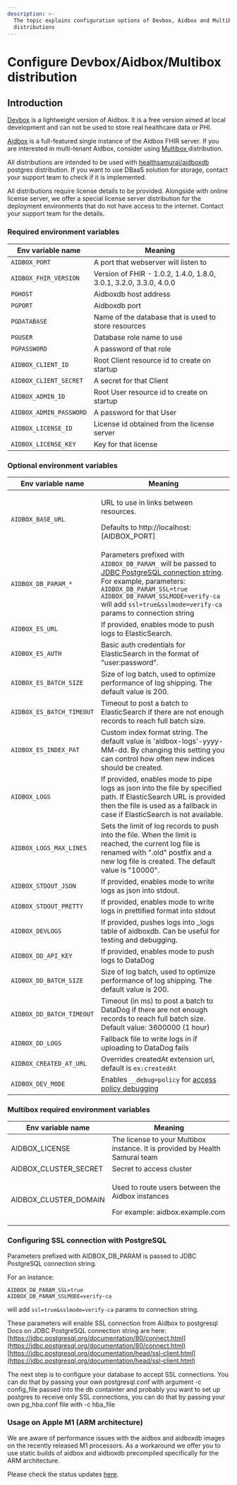 ```yaml
---
description: >-
  The topic explains configuration options of Devbox, Aidbox and Multibox
  distributions
---
```


# Configure Devbox/Aidbox/Multibox distribution

## Introduction

[Devbox](https://hub.docker.com/r/healthsamurai/devbox) is a lightweight version of Aidbox. It is a free version aimed at local development and can not be used to store real healthcare data or PHI.

[Aidbox](https://hub.docker.com/r/healthsamurai/aidboxone) is a full-featured single instance of the Aidbox FHIR server. If you are interested in multi-tenant Aidbox, consider using [Multibox ](https://docs.aidbox.app/getting-started/installation/use-devbox-aidbox)distribution.

All distributions are intended to be used with [healthsamurai/aidboxdb](https://hub.docker.com/r/healthsamurai/aidboxdb) postgres distribution. If you want to use DBaaS solution for storage, contact your support team to check if it is implemented.

All distributions require license details to be provided. Alongside with online license server, we offer a special license server distribution for the deployment environments that do not have access to the internet. Contact your support team for the details.

### Required environment variables

| Env variable name       | Meaning                                                           |
| ----------------------- | ----------------------------------------------------------------- |
| `AIDBOX_PORT`           | A port that webserver will listen to                              |
| `AIDBOX_FHIR_VERSION`   | Version of FHIR - 1.0.2, 1.4.0, 1.8.0, 3.0.1, 3.2.0, 3.3.0, 4.0.0 |
| `PGHOST`                | Aidboxdb host address                                             |
| `PGPORT`                | Aidboxdb port                                                     |
| `PGDATABASE`            | Name of the database that is used to store resources              |
| `PGUSER`                | Database role name to use                                         |
| `PGPASSWORD`            | A password of that role                                           |
| `AIDBOX_CLIENT_ID`      | Root Client resource id to create on startup                      |
| `AIDBOX_CLIENT_SECRET`  | A secret for that Client                                          |
| `AIDBOX_ADMIN_ID`       | Root User resource id to create on startup                        |
| `AIDBOX_ADMIN_PASSWORD` | A password for that User                                          |
| `AIDBOX_LICENSE_ID`     | License id obtained from the license server                       |
| `AIDBOX_LICENSE_KEY`    | Key for that license                                              |

### Optional environment variables

| Env variable name         | Meaning                                                                                                                                                                                                                                                                                                                  |
| ------------------------- | ------------------------------------------------------------------------------------------------------------------------------------------------------------------------------------------------------------------------------------------------------------------------------------------------------------------------ |
| `AIDBOX_BASE_URL`         | <p>URL to use in links between resources. </p><p>Defaults to http://localhost:[AIDBOX_PORT]</p>                                                                                                                                                                                                                          |
| `AIDBOX_DB_PARAM_*`       | Parameters prefixed with `AIDBOX_DB_PARAM_` will be passed to [JDBC PostgreSQL connection string](https://jdbc.postgresql.org/documentation/80/connect.html). For example, parameters: `AIDBOX_DB_PARAM_SSL=true`  `AIDBOX_DB_PARAM_SSLMODE=verify-ca` will add `ssl=true&sslmode=verify-ca` params to connection string |
| `AIDBOX_ES_URL`           | If provided, enables mode to push logs to ElasticSearch.                                                                                                                                                                                                                                                                 |
| `AIDBOX_ES_AUTH`          | Basic auth credentials for ElasticSearch in the format of "user:password".                                                                                                                                                                                                                                               |
| `AIDBOX_ES_BATCH_SIZE`    | Size of log batch, used to optimize performance of log shipping. The default value is 200.                                                                                                                                                                                                                               |
| `AIDBOX_ES_BATCH_TIMEOUT` | Timeout to post a batch to ElasticSearch if there are not enough records to reach full batch size.                                                                                                                                                                                                                       |
| `AIDBOX_ES_INDEX_PAT`     | Custom index format string. The default value is 'aidbox-logs'-yyyy-MM-dd. By changing this setting you can control how often new indices should be created.                                                                                                                                                             |
| `AIDBOX_LOGS`             | If provided, enables mode to pipe logs as json into the file by specified path. If ElasticSearch URL is provided then the file is used as a fallback in case if ElasticSearch is not available.                                                                                                                          |
| `AIDBOX_LOGS_MAX_LINES`   | Sets the limit of log records to push into the file. When the limit is reached, the current log file is renamed with ".old" postfix and a new log file is created. The default value is "10000".                                                                                                                         |
| `AIDBOX_STDOUT_JSON`      | If provided, enables mode to write logs as json into stdout.                                                                                                                                                                                                                                                             |
| `AIDBOX_STDOUT_PRETTY`    | If provided, enables mode to write logs in prettified format into stdout                                                                                                                                                                                                                                                 |
| `AIDBOX_DEVLOGS`          | If provided, pushes logs into \_logs table of aidboxdb. Can be useful for testing and debugging.                                                                                                                                                                                                                         |
| `AIDBOX_DD_API_KEY`       | If provided, enables mode to push logs to DataDog                                                                                                                                                                                                                                                                        |
| `AIDBOX_DD_BATCH_SIZE`    | Size of log batch, used to optimize performance of log shipping. The default value is 200.                                                                                                                                                                                                                               |
| `AIDBOX_DD_BATCH_TIMEOUT` | Timeout (in ms) to post a batch to DataDog if there are not enough records to reach full batch size. Default value: 3600000 (1 hour)                                                                                                                                                                                     |
| `AIDBOX_DD_LOGS`          | Fallback file to write logs in if uploading to DataDog fails                                                                                                                                                                                                                                                             |
| `AIDBOX_CREATED_AT_URL`   | Overrides createdAt extension url, default is `ex:createdAt`                                                                                                                                                                                                                                                             |
| `AIDBOX_DEV_MODE`         | Enables  `__debug=policy` for [access policy debugging](https://docs.aidbox.app/security-and-access-control-1/security/access-policy#policy-debugging)                                                                                                                                                                   |

### Multibox required environment variables

| Env variable name       | Meaning                                                                                              |
| ----------------------- | ---------------------------------------------------------------------------------------------------- |
| AIDBOX\_LICENSE         | The license to your Multibox instance. It is provided by Health Samurai team                         |
| AIDBOX\_CLUSTER\_SECRET | Secret to access cluster                                                                             |
| AIDBOX\_CLUSTER\_DOMAIN | <p>Used to route users between the Aidbox instances</p><p></p><p>For example: aidbox.example.com</p> |

###

### Configuring SSL connection with PostgreSQL

Parameters prefixed with AIDBOX\_DB\_PARAM is passed to JDBC PostgreSQL connection string.

For an instance:

`AIDBOX_DB_PARAM_SSL=true`\
`AIDBOX_DB_PARAM_SSLMODE=verify-ca`

will add `ssl=true&sslmode=verify-ca` params to connection string.

These parameters will enable SSL connection from Aidbox to postgresql Docs on JDBC PostgreSQL connection string are here: [https://jdbc.postgresql.org/documentation/80/connect.html](https://jdbc.postgresql.org/documentation/80/connect.html) [https://jdbc.postgresql.org/documentation/head/ssl-client.html](https://jdbc.postgresql.org/documentation/head/ssl-client.html)

The next step is to configure your database to accept SSL connections. You can do that by passing your own postgresql.conf with argument -c config\_file passed into the db containter and probably you want to set up postgres to receive only SSL connections, you can do that by passing your own pg\_hba.conf file with -c hba\_file

### Usage on Apple M1 (ARM architecture)

We are aware of performance issues with the aidbox and aidboxdb images on the recently released M1 processors. As a workaround we offer you to use static builds of aidbox and aidboxdb precompiled specifically for the ARM architecture.&#x20;

Please check the status updates [here](https://github.com/Aidbox/Issues/issues/393).
